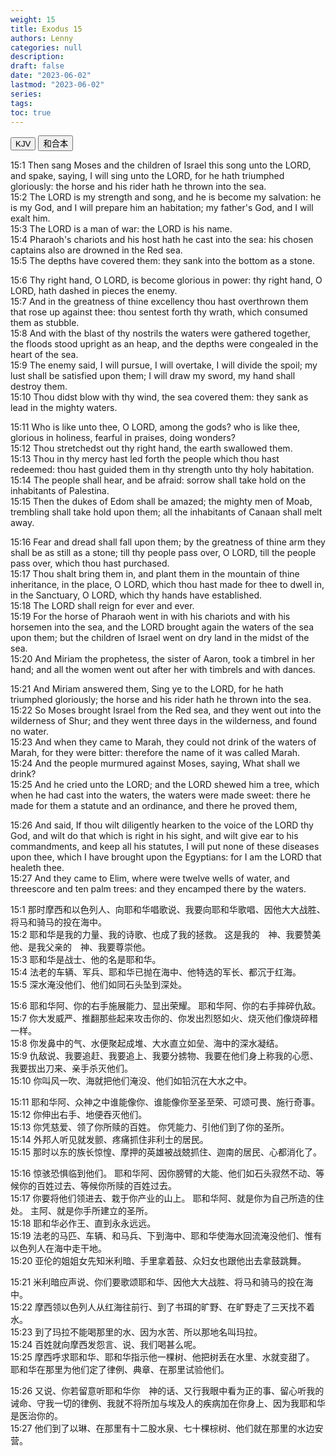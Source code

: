 ```yaml
---
weight: 15
title: Exodus 15
authors: Lenny
categories: null
description: 
draft: false
date: "2023-06-02"
lastmod: "2023-06-02"
series: 
tags: 
toc: true
---
```


<!--more-->

<!-- Tab links -->
<div class="tab">
  <button class="tablinks active" onclick="tablabel(event, 'english')">KJV</button>
  <button class="tablinks" onclick="tablabel(event, 'chinese')">和合本</button>
  
</div>

<!-- Tab content -->
<div id="english" class="tabcontent" style="display:block">

15:1 Then sang Moses and the children of Israel this song unto the LORD, and spake, saying, I will sing unto the LORD, for he hath triumphed gloriously: the horse and his rider hath he thrown into the sea.  
15:2 The LORD is my strength and song, and he is become my salvation: he is my God, and I will prepare him an habitation; my father's God, and I will exalt him.  
15:3 The LORD is a man of war: the LORD is his name.  
15:4 Pharaoh's chariots and his host hath he cast into the sea: his chosen captains also are drowned in the Red sea.  
15:5 The depths have covered them: they sank into the bottom as a stone.  

15:6 Thy right hand, O LORD, is become glorious in power: thy right hand, O LORD, hath dashed in pieces the enemy.  
15:7 And in the greatness of thine excellency thou hast overthrown them that rose up against thee: thou sentest forth thy wrath, which consumed them as stubble.  
15:8 And with the blast of thy nostrils the waters were gathered together, the floods stood upright as an heap, and the depths were congealed in the heart of the sea.  
15:9 The enemy said, I will pursue, I will overtake, I will divide the spoil; my lust shall be satisfied upon them; I will draw my sword, my hand shall destroy them.  
15:10 Thou didst blow with thy wind, the sea covered them: they sank as lead in the mighty waters.  

15:11 Who is like unto thee, O LORD, among the gods? who is like thee, glorious in holiness, fearful in praises, doing wonders?  
15:12 Thou stretchedst out thy right hand, the earth swallowed them.  
15:13 Thou in thy mercy hast led forth the people which thou hast redeemed: thou hast guided them in thy strength unto thy holy habitation.  
15:14 The people shall hear, and be afraid: sorrow shall take hold on the inhabitants of Palestina.  
15:15 Then the dukes of Edom shall be amazed; the mighty men of Moab, trembling shall take hold upon them; all the inhabitants of Canaan shall melt away.  

15:16 Fear and dread shall fall upon them; by the greatness of thine arm they shall be as still as a stone; till thy people pass over, O LORD, till the people pass over, which thou hast purchased.  
15:17 Thou shalt bring them in, and plant them in the mountain of thine inheritance, in the place, O LORD, which thou hast made for thee to dwell in, in the Sanctuary, O LORD, which thy hands have established.  
15:18 The LORD shall reign for ever and ever.  
15:19 For the horse of Pharaoh went in with his chariots and with his horsemen into the sea, and the LORD brought again the waters of the sea upon them; but the children of Israel went on dry land in the midst of the sea.  
15:20 And Miriam the prophetess, the sister of Aaron, took a timbrel in her hand; and all the women went out after her with timbrels and with dances.  

15:21 And Miriam answered them, Sing ye to the LORD, for he hath triumphed gloriously; the horse and his rider hath he thrown into the sea.  
15:22 So Moses brought Israel from the Red sea, and they went out into the wilderness of Shur; and they went three days in the wilderness, and found no water.  
15:23 And when they came to Marah, they could not drink of the waters of Marah, for they were bitter: therefore the name of it was called Marah.  
15:24 And the people murmured against Moses, saying, What shall we drink?  
15:25 And he cried unto the LORD; and the LORD shewed him a tree, which when he had cast into the waters, the waters were made sweet: there he made for them a statute and an ordinance, and there he proved them,  

15:26 And said, If thou wilt diligently hearken to the voice of the LORD thy God, and wilt do that which is right in his sight, and wilt give ear to his commandments, and keep all his statutes, I will put none of these diseases upon thee, which I have brought upon the Egyptians: for I am the LORD that healeth thee.  
15:27 And they came to Elim, where were twelve wells of water, and threescore and ten palm trees: and they encamped there by the waters.  

</div>


<div id="chinese" class="tabcontent">

15:1 那时摩西和以色列人、向耶和华唱歌说、我要向耶和华歌唱、因他大大战胜、将马和骑马的投在海中。  
15:2 耶和华是我的力量、我的诗歌、也成了我的拯救。  这是我的　神、我要赞美他、是我父亲的　神、我要尊崇他。  
15:3 耶和华是战士、他的名是耶和华。  
15:4 法老的车辆、军兵、耶和华已抛在海中、他特选的军长、都沉于红海。  
15:5 深水淹没他们、他们如同石头坠到深处。  

15:6 耶和华阿、你的右手施展能力、显出荣耀。  耶和华阿、你的右手摔碎仇敌。  
15:7 你大发威严、推翻那些起来攻击你的、你发出烈怒如火、烧灭他们像烧碎稓一样。  
15:8 你发鼻中的气、水便聚起成堆、大水直立如垒、海中的深水凝结。  
15:9 仇敌说、我要追赶、我要追上、我要分掳物、我要在他们身上称我的心愿、我要拔出刀来、亲手杀灭他们。  
15:10 你叫风一吹、海就把他们淹没、他们如铅沉在大水之中。  

15:11 耶和华阿、众神之中谁能像你、谁能像你至圣至荣、可颂可畏、施行奇事。  
15:12 你伸出右手、地便吞灭他们。  
15:13 你凭慈爱、领了你所赎的百姓。  你凭能力、引他们到了你的圣所。  
15:14 外邦人听见就发颤、疼痛抓住非利士的居民。  
15:15 那时以东的族长惊惶、摩押的英雄被战兢抓住、迦南的居民、心都消化了。  

15:16 惊骇恐惧临到他们。  耶和华阿、因你膀臂的大能、他们如石头寂然不动、等候你的百姓过去、等候你所赎的百姓过去。  
15:17 你要将他们领进去、栽于你产业的山上。  耶和华阿、就是你为自己所造的住处。  主阿、就是你手所建立的圣所。  
15:18 耶和华必作王、直到永永远远。  
15:19 法老的马匹、车辆、和马兵、下到海中、耶和华使海水回流淹没他们、惟有以色列人在海中走干地。  
15:20 亚伦的姐姐女先知米利暗、手里拿着鼓、众妇女也跟他出去拿鼓跳舞。  

15:21 米利暗应声说、你们要歌颂耶和华、因他大大战胜、将马和骑马的投在海中。  
15:22 摩西领以色列人从红海往前行、到了书珥的旷野、在旷野走了三天找不着水。  
15:23 到了玛拉不能喝那里的水、因为水苦、所以那地名叫玛拉。  
15:24 百姓就向摩西发怨言、说、我们喝甚么呢。  
15:25 摩西呼求耶和华、耶和华指示他一棵树、他把树丢在水里、水就变甜了。  耶和华在那里为他们定了律例、典章、在那里试验他们。  

15:26 又说、你若留意听耶和华你　神的话、又行我眼中看为正的事、留心听我的诫命、守我一切的律例、我就不将所加与埃及人的疾病加在你身上、因为我耶和华是医治你的。  
15:27 他们到了以琳、在那里有十二股水泉、七十棵棕树、他们就在那里的水边安营。  

</div>


